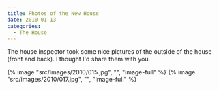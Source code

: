 ```yaml
---
title: Photos of the New House
date: 2010-01-13
categories: 
  - The House
---
```


The house inspector took some nice pictures of the outside of the house (front and back). I thought I'd share them with you.

{% image "src/images/2010/015.jpg", "", "image-full" %}
{% image "src/images/2010/017.jpg", "", "image-full" %}
